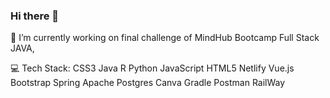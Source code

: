 ### Hi there 👋

 🔭 I’m currently working on final challenge of MindHub Bootcamp Full Stack JAVA, 


💻 Tech Stack:
CSS3 Java R Python JavaScript HTML5 Netlify Vue.js Bootstrap Spring Apache Postgres Canva Gradle Postman RailWay

